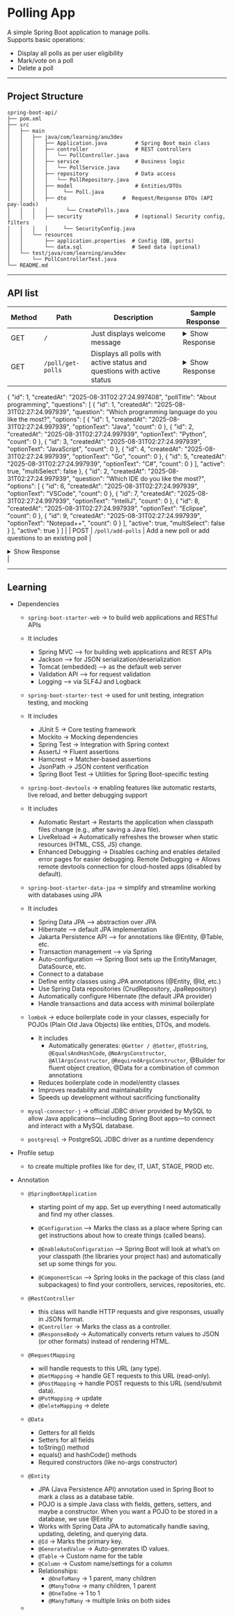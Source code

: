 # Polling App

A simple Spring Boot application to manage polls.  
Supports basic operations:
- Display all polls as per user eligibility
- Mark/vote on a poll
- Delete a poll

---

## Project Structure

```
spring-boot-api/
├── pom.xml
├── src
│   ├── main
│   │   ├── java/com/learning/anu3dev
│   │   │   ├── Application.java         # Spring Boot main class
│   │   │   ├── controller               # REST controllers
│   │   │   │   └── PollController.java
│   │   │   ├── service                  # Business logic
│   │   │   │   └── PollService.java
│   │   │   ├── repository               # Data access
│   │   │   │   └── PollRepository.java
│   │   │   ├── model                    # Entities/DTOs
│   │   │   │     └── Poll.java
│   │   │   ├── dto					 #  Request/Response DTOs (API pay-loads)
│   │   │   │	   └── CreatePolls.java
│   │   │   ├── security				 # (optional) Security config, filters
│   │   │   │     └── SecurityConfig.java
│   │   └── resources
│   │       ├── application.properties  # Config (DB, ports)
│   │       └── data.sql                # Seed data (optional)
│   └── test/java/com/learning/anu3dev
│       └── PollControllerTest.java
└── README.md
```

---

## API list

| Method | Path | Description | Sample Response |
|--------|------|-------------|----------------|
| GET    | `/`  | Just displays welcome message | <details><summary>Show Response</summary><pre><code json>"Hello, World!"</code></pre></details> |
| GET    | `/poll/get-polls` | Displays all polls with active status and questions with active status | <details><summary>Show Response</summary><pre><code json>[
  {
    "id": 1,
    "createdAt": "2025-08-31T02:27:24.997408",
    "pollTitle": "About programming",
    "questions": [
      {
        "id": 1,
        "createdAt": "2025-08-31T02:27:24.997939",
        "question": "Which programming language do you like the most?",
        "options": [
          { "id": 1, "createdAt": "2025-08-31T02:27:24.997939", "optionText": "Java", "count": 0 },
          { "id": 2, "createdAt": "2025-08-31T02:27:24.997939", "optionText": "Python", "count": 0 },
          { "id": 3, "createdAt": "2025-08-31T02:27:24.997939", "optionText": "JavaScript", "count": 0 },
          { "id": 4, "createdAt": "2025-08-31T02:27:24.997939", "optionText": "Go", "count": 0 },
          { "id": 5, "createdAt": "2025-08-31T02:27:24.997939", "optionText": "C#", "count": 0 }
        ],
        "active": true,
        "multiSelect": false
      },
      {
        "id": 2,
        "createdAt": "2025-08-31T02:27:24.997939",
        "question": "Which IDE do you like the most?",
        "options": [
          { "id": 6, "createdAt": "2025-08-31T02:27:24.997939", "optionText": "VSCode", "count": 0 },
          { "id": 7, "createdAt": "2025-08-31T02:27:24.997939", "optionText": "IntelliJ", "count": 0 },
          { "id": 8, "createdAt": "2025-08-31T02:27:24.997939", "optionText": "Eclipse", "count": 0 },
          { "id": 9, "createdAt": "2025-08-31T02:27:24.997939", "optionText": "Notepad++", "count": 0 }
        ],
        "active": true,
        "multiSelect": false
      }
    ],
    "active": true
  }
]</code></pre></details> |
| POST   | `/poll/add-polls` | Add a new poll or add questions to an existing poll | <details><summary>Show Response</summary><pre><code json>[
  {
    "isActive": true,
    "pollTitle": "About programming",
    "pollId": 1,
    "questions": [
      {
        "question": "Which programming language do you like the most?",
        "isActive": true,
        "isMultiSelect": false,
        "options": ["Java", "Python", "JavaScript", "Go", "C#"]
      },
      {
        "question": "Which IDE do you like the most?",
        "isActive": true,
        "isMultiSelect": false,
        "options": ["VSCode", "IntelliJ", "Eclipse", "Notepad++"]
      },
      {
        "question": "Which courses you want?",
        "isActive": true,
        "isMultiSelect": true,
        "options": ["Java", "React", "TypeScript", ".Net"]
      },
      {
        "question": "Your total experience?",
        "isActive": false,
        "isMultiSelect": false,
        "options": ["0 - 2", "2 - 5", "5 - 10", "More than 10"]
      }
    ]
  },
  {
    "isActive": true,
    "pollTitle": "About yourself",
    "pollId": 2,
    "questions": [
      {
        "question": "Which city you belong?",
        "isActive": true,
        "isMultiSelect": false,
        "options": ["Patna", "Pune", "Noida", "Chennai"]
      },
      {
        "question": "Which location you can join?",
        "isActive": true,
        "isMultiSelect": true,
        "options": ["Mumbai", "Ranchi", "Kolkata", "Bhuvneshwar"]
      }
    ]
  }
]</code></pre></details> |


---

## Learning

- Dependencies
	- `spring-boot-starter-web` -> to build web applications and RESTful APIs
	- It includes
		- Spring MVC –> for building web applications and REST APIs
		- Jackson –> for JSON serialization/deserialization
		- Tomcat (embedded) –> as the default web server
		- Validation API –> for request validation
		- Logging –> via SLF4J and Logback
		
	- `spring-boot-starter-test` -> used for unit testing, integration testing, and mocking
	- It includes
		- JUnit 5 -> Core testing framework
		- Mockito -> Mocking dependencies
		- Spring Test	-> Integration with Spring context
		- AssertJ -> Fluent assertions
		- Hamcrest -> Matcher-based assertions
		- JsonPath -> JSON content verification
		- Spring Boot Test -> Utilities for Spring Boot-specific testing
	
	- `spring-boot-devtools` -> enabling features like automatic restarts, live reload, and better debugging support
	- It includes
		-  Automatic Restart -> Restarts the application when classpath files change (e.g., after saving a Java file).
		- LiveReload -> Automatically refreshes the browser when static resources (HTML, CSS, JS) change.
		- Enhanced Debugging -> Disables caching and enables detailed error pages for easier debugging.
		Remote Debugging -> Allows remote devtools connection for cloud-hosted apps (disabled by default).
	
	- `spring-boot-starter-data-jpa` ->  simplify and streamline working with databases using JPA
	- It includes
		- Spring Data JPA –> abstraction over JPA
		- Hibernate –> default JPA implementation
		- Jakarta Persistence API –> for annotations like @Entity, @Table, etc.
		- Transaction management –> via Spring
		- Auto-configuration –> Spring Boot sets up the EntityManager, DataSource, etc.
		- Connect to a database
		- Define entity classes using JPA annotations (@Entity, @Id, etc.)
		- Use Spring Data repositories (CrudRepository, JpaRepository)
		- Automatically configure Hibernate (the default JPA provider)
		- Handle transactions and data access with minimal boilerplate
	
	- `lombok` -> educe boilerplate code in your classes, especially for POJOs (Plain Old Java Objects) like entities, DTOs, and models.
		- It includes
			- Automatically generates: `@Getter / @Setter`, `@ToString`, `@EqualsAndHashCode`, `@NoArgsConstructor`, `@AllArgsConstructor`, `@RequiredArgsConstructor`, @Builder for fluent object creation, @Data for a combination of common annotations
		- Reduces boilerplate code in model/entity classes
		- Improves readability and maintainability
		- Speeds up development without sacrificing functionality
		
	- `mysql-connector-j` -> official JDBC driver provided by MySQL to allow Java applications—including Spring Boot apps—to connect and interact with a MySQL database.
	
	- `postgresql` -> PostgreSQL JDBC driver as a runtime dependency
	
- Profile setup
	- to create multiple profiles like for dev, IT, UAT, STAGE, PROD etc.
	
- Annotation
	- `@SpringBootApplication`
		- starting point of my app. Set up everything I need automatically and find my other classes.
		- `@Configuration` –> Marks the class as a place where Spring can get instructions about how to create things (called beans).

		- `@EnableAutoConfiguration` –> Spring Boot will look at what’s on your classpath (the libraries your project has) and automatically set up some things for you.

		- `@ComponentScan` –> Spring looks in the package of this class (and subpackages) to find your controllers, services, repositories, etc.
	
	- `@RestController`
		- this class will handle HTTP requests and give responses, usually in JSON format.
		- `@Controller` -> Marks the class as a controller.
		- `@ResponseBody` -> Automatically converts return values to JSON (or other formats) instead of rendering HTML.
		
	- `@RequestMapping`
		- will handle requests to this URL (any type).
		- `@GetMapping` -> handle GET requests to this URL (read-only).
		- `@PostMapping` -> handle POST requests to this URL (send/submit data).
		- `@PutMapping` -> update
		- `@DeleteMapping` -> delete
		
	- `@Data`
		- Getters for all fields
		- Setters for all fields
		- toString() method
		- equals() and hashCode() methods
		- Required constructors (like no-args constructor)
		
	- `@Entity`
		- JPA (Java Persistence API) annotation used in Spring Boot to mark a class as a database table.
		- POJO is a simple Java class with fields, getters, setters, and maybe a constructor. When you want a POJO to be stored in a database, we use @Entity 
		- Works with Spring Data JPA to automatically handle saving, updating, deleting, and querying data.
		- `@Id` -> Marks the primary key.
		- `@GeneratedValue` -> Auto-generates ID values.
		- `@Table` -> Custom name for the table
		- `@Column` -> Custom name/settings for a column
		- Relationships:
			- `@OneToMany` -> 1 parent, many children
			- `@ManyToOne` -> many children, 1 parent
			- `@OneToOne` -> 1 to 1
			- `@ManyToMany` -> multiple links on both sides
			
	- 